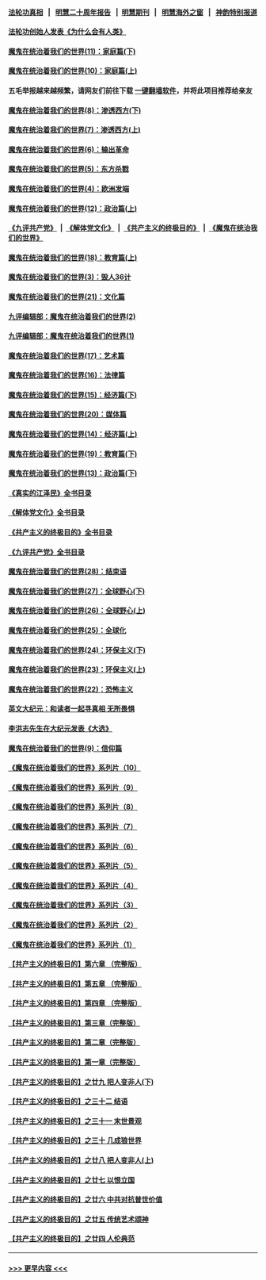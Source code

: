 #### [法轮功真相](https://github.com/gfw-breaker/truth/blob/master/README.md?t=0) &nbsp;&nbsp;|&nbsp;&nbsp; [明慧二十周年报告](https://github.com/gfw-breaker/mh-reports/blob/master/README.md?t=0) &nbsp;&nbsp;|&nbsp;&nbsp;[明慧期刊](https://github.com/gfw-breaker/mh-qikan) &nbsp;&nbsp;|&nbsp;&nbsp; [明慧海外之窗](https://github.com/gfw-breaker/mh-news/blob/master/README.md?t=0) &nbsp;&nbsp;|&nbsp;&nbsp; [神韵特别报道](https://github.com/gfw-breaker/mh-news/blob/master/shenyun.md?t=0)
#### [法轮功创始人发表《为什么会有人类》](../pages/nsc422/n13912117.md?t=03232143) 
#### [魔鬼在统治着我们的世界(11)：家庭篇(下)](../pages/nsc422/n10440961.md?t=03232143) 
#### [魔鬼在统治着我们的世界(10)：家庭篇(上)](../pages/nsc422/n10435448.md?t=03232143) 
#### 五毛举报越来越频繁，请网友们前往下载 [一键翻墙软件](https://github.com/gfw-breaker/ssr-accounts)，并将此项目推荐给亲友
#### [魔鬼在统治着我们的世界(8)：渗透西方(下)](../pages/nsc422/n10429603.md?t=03232143) 
#### [魔鬼在统治着我们的世界(7)：渗透西方(上)](../pages/nsc422/n10426013.md?t=03232143) 
#### [魔鬼在统治着我们的世界(6)：输出革命](../pages/nsc422/n10421536.md?t=03232143) 
#### [魔鬼在统治着我们的世界(5)：东方杀戮](../pages/nsc422/n10417707.md?t=03232143) 
#### [魔鬼在统治着我们的世界(4)：欧洲发端](../pages/nsc422/n10414890.md?t=03232143) 
#### [魔鬼在统治着我们的世界(12)：政治篇(上)](../pages/nsc422/n10444576.md?t=03232143) 
#### [《九评共产党》](https://github.com/begood0513/9ping.md/blob/master/README.md) &nbsp;|&nbsp; [《解体党文化》](../../../../jtdwh.md/blob/master/README.md)  &nbsp;|&nbsp; [《共产主义的终极目的》](../../../../gczydzjmd.md/blob/master/README.md) &nbsp;|&nbsp; [《魔鬼在统治我们的世界》](../../../../mgztzwmdsj.md/blob/master/README.md) 
#### [魔鬼在统治着我们的世界(18)：教育篇(上)](../pages/nsc422/n10526970.md?t=03232143) 
#### [魔鬼在统治着我们的世界(3)：毁人36计](../pages/nsc422/n10411583.md?t=03232143) 
#### [魔鬼在统治着我们的世界(21)：文化篇](../pages/nsc422/n10597706.md?t=03232143) 
#### [九评编辑部：魔鬼在统治着我们的世界(2)](../pages/nsc422/n10410036.md?t=03232143) 
#### [九评编辑部：魔鬼在统治着我们的世界(1)](../pages/nsc422/n10406825.md?t=03232143) 
#### [魔鬼在统治着我们的世界(17)：艺术篇](../pages/nsc422/n10499093.md?t=03232143) 
#### [魔鬼在统治着我们的世界(16)：法律篇](../pages/nsc422/n10485969.md?t=03232143) 
#### [魔鬼在统治着我们的世界(15)：经济篇(下)](../pages/nsc422/n10469975.md?t=03232143) 
#### [魔鬼在统治着我们的世界(20)：媒体篇](../pages/nsc422/n10586579.md?t=03232143) 
#### [魔鬼在统治着我们的世界(14)：经济篇(上)](../pages/nsc422/n10457370.md?t=03232143) 
#### [魔鬼在统治着我们的世界(19)：教育篇(下)](../pages/nsc422/n10564808.md?t=03232143) 
#### [魔鬼在统治着我们的世界(13)：政治篇(下)](../pages/nsc422/n10448270.md?t=03232143) 
#### [《真实的江泽民》全书目录](../pages/nsc422/n13721399.md?t=03232143) 
#### [《解体党文化》全书目录](../pages/nsc422/n13721157.md?t=03232143) 
#### [《共产主义的终极目的》全书目录](../pages/nsc422/n13721048.md?t=03232143) 
#### [《九评共产党》全书目录](../pages/nsc422/n13708085.md?t=03232143) 
#### [魔鬼在统治着我们的世界(28)：结束语](../pages/nsc422/n10936246.md?t=03232143) 
#### [魔鬼在统治着我们的世界(27)：全球野心(下)](../pages/nsc422/n10928319.md?t=03232143) 
#### [魔鬼在统治着我们的世界(26)：全球野心(上)](../pages/nsc422/n10900318.md?t=03232143) 
#### [魔鬼在统治着我们的世界(25)：全球化](../pages/nsc422/n10788205.md?t=03232143) 
#### [魔鬼在统治着我们的世界(24)：环保主义(下)](../pages/nsc422/n10695307.md?t=03232143) 
#### [魔鬼在统治着我们的世界(23)：环保主义(上)](../pages/nsc422/n10688613.md?t=03232143) 
#### [魔鬼在统治着我们的世界(22)：恐怖主义](../pages/nsc422/n10614727.md?t=03232143) 
#### [英文大纪元：和读者一起寻真相 无所畏惧](../pages/nsc422/n12542027.md?t=03232143) 
#### [李洪志先生在大纪元发表《大选》](../pages/nsc422/n12534746.md?t=03232143) 
#### [魔鬼在统治着我们的世界(9)：信仰篇](../pages/nsc422/n10432159.md?t=03232143) 
#### [《魔鬼在统治着我们的世界》系列片（10）](../pages/nsc422/n12292670.md?t=03232143) 
#### [《魔鬼在统治着我们的世界》系列片（9）](../pages/nsc422/n12290859.md?t=03232143) 
#### [《魔鬼在统治着我们的世界》系列片（8）](../pages/nsc422/n12287445.md?t=03232143) 
#### [《魔鬼在统治着我们的世界》系列片（7）](../pages/nsc422/n12283425.md?t=03232143) 
#### [《魔鬼在统治着我们的世界》系列片（6）](../pages/nsc422/n12282314.md?t=03232143) 
#### [《魔鬼在统治着我们的世界》系列片（5）](../pages/nsc422/n12281419.md?t=03232143) 
#### [《魔鬼在统治着我们的世界》系列片（4）](../pages/nsc422/n12274024.md?t=03232143) 
#### [《魔鬼在统治着我们的世界》系列片（3）](../pages/nsc422/n12271322.md?t=03232143) 
#### [《魔鬼在统治着我们的世界》系列片（2）](../pages/nsc422/n12269049.md?t=03232143) 
#### [《魔鬼在统治着我们的世界》系列片（1）](../pages/nsc422/n12267575.md?t=03232143) 
#### [【共产主义的终极目的】第六章 （完整版）](../pages/nsc422/n11428913.md?t=03232143) 
#### [【共产主义的终极目的】第五章 （完整版）](../pages/nsc422/n11428912.md?t=03232143) 
#### [【共产主义的终极目的】第四章 （完整版）](../pages/nsc422/n11428907.md?t=03232143) 
#### [【共产主义的终极目的】第三章（完整版）](../pages/nsc422/n11428848.md?t=03232143) 
#### [【共产主义的终极目的】第二章（完整版）](../pages/nsc422/n11428831.md?t=03232143) 
#### [【共产主义的终极目的】第一章（完整版）](../pages/nsc422/n11417651.md?t=03232143) 
#### [【共产主义的终极目的】之廿九 把人变非人(下)](../pages/nsc422/n11344140.md?t=03232143) 
#### [【共产主义的终极目的】之三十二 结语](../pages/nsc422/n11360535.md?t=03232143) 
#### [【共产主义的终极目的】之三十一 末世景观](../pages/nsc422/n11351129.md?t=03232143) 
#### [【共产主义的终极目的】之三十 几成狼世界](../pages/nsc422/n11348280.md?t=03232143) 
#### [【共产主义的终极目的】之廿八 把人变非人(上)](../pages/nsc422/n11340492.md?t=03232143) 
#### [【共产主义的终极目的】之廿七 以恨立国](../pages/nsc422/n11336944.md?t=03232143) 
#### [【共产主义的终极目的】之廿六 中共对抗普世价值](../pages/nsc422/n11324785.md?t=03232143) 
#### [【共产主义的终极目的】之廿五 传统艺术颂神](../pages/nsc422/n11296396.md?t=03232143) 
#### [【共产主义的终极目的】之廿四 人伦典范](../pages/nsc422/n11296397.md?t=03232143) 

----
#### [ >>> 更早内容 <<< ](../indexes/nsc422-earlier.md)
